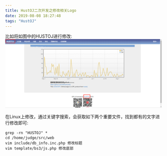 ```yaml
---
title: HustOJ二次开发之修改相关Logo
date: 2019-08-08 18:27:48
tags: "HustOJ"
---
```


比如将如图中的HUSTOJ进行修改:
![](HustOJ二次开发之修改相关Logo/01.png)

在Linux上修改，通过关键字搜索，会获取如下两个重要文件，找到都有的文字进行修改即可:
```
grep -rn "HUSTOJ" *
cd /home/judge/src/web
vim include/db_info.inc.php 修改标题
vim template/bs3/js.php 修改底部

```
<!--more-->